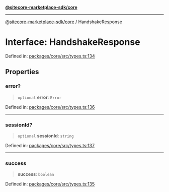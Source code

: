 [**@sitecore-marketplace-sdk/core**](../README.md)

***

[@sitecore-marketplace-sdk/core](../README.md) / HandshakeResponse

# Interface: HandshakeResponse

Defined in: [packages/core/src/types.ts:134](https://github.com/Sitecore/sitecore-marketplace-sdk/blob/e87783cce9f115393973a45e109d17b99bf1df7e/packages/core/src/types.ts#L134)

## Properties

### error?

> `optional` **error**: `Error`

Defined in: [packages/core/src/types.ts:136](https://github.com/Sitecore/sitecore-marketplace-sdk/blob/e87783cce9f115393973a45e109d17b99bf1df7e/packages/core/src/types.ts#L136)

***

### sessionId?

> `optional` **sessionId**: `string`

Defined in: [packages/core/src/types.ts:137](https://github.com/Sitecore/sitecore-marketplace-sdk/blob/e87783cce9f115393973a45e109d17b99bf1df7e/packages/core/src/types.ts#L137)

***

### success

> **success**: `boolean`

Defined in: [packages/core/src/types.ts:135](https://github.com/Sitecore/sitecore-marketplace-sdk/blob/e87783cce9f115393973a45e109d17b99bf1df7e/packages/core/src/types.ts#L135)
